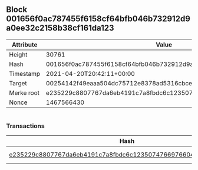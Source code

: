 ## Block 001656f0ac787455f6158cf64bfb046b732912d9a0ee32c2158b38cf161da123

Attribute | Value
--- | ---
Height | 30761
Hash | 001656f0ac787455f6158cf64bfb046b732912d9a0ee32c2158b38cf161da123
Timestamp | 2021-04-20T20:42:11+00:00
Target | 00254142f49eaaa504dc75712e8378ad5316cbcead634704b3734b6271167cc4
Merke root | e235229c8807767da6eb4191c7a8fbdc6c12350747669766046f4a241857c689
Nonce | 1467566430

```

```

### Transactions

Hash | Amount
--- | ---
[e235229c8807767da6eb4191c7a8fbdc6c12350747669766046f4a241857c689](e235229c8807767da6eb4191c7a8fbdc6c12350747669766046f4a241857c689.md) | 10.00000000 SKEPTI 

